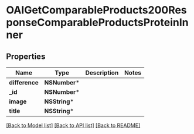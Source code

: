 # OAIGetComparableProducts200ResponseComparableProductsProteinInner

## Properties
Name | Type | Description | Notes
------------ | ------------- | ------------- | -------------
**difference** | **NSNumber*** |  | 
**_id** | **NSNumber*** |  | 
**image** | **NSString*** |  | 
**title** | **NSString*** |  | 

[[Back to Model list]](../README.md#documentation-for-models) [[Back to API list]](../README.md#documentation-for-api-endpoints) [[Back to README]](../README.md)


